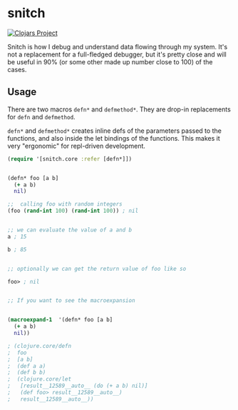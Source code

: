 # snitch

[![Clojars Project](https://img.shields.io/clojars/v/org.clojars.abhinav/snitch.svg)](https://clojars.org/org.clojars.abhinav/snitch)

Snitch is how I debug and understand data flowing through my system.
It's not a replacement for a full-fledged debugger,
but it's pretty close and will be useful in 90% (or some other made up number close to 100) of the cases. 

## Usage
There are two macros `defn*` and `defmethod*`.
They are drop-in replacements for `defn` and `defmethod`.

`defn*` and `defmethod*` creates inline defs of the parameters passed to the functions,
and also inside the let bindings of the functions.
This makes it very "ergonomic" for repl-driven development.

```clj
(require '[snitch.core :refer [defn*]])


(defn* foo [a b]
  (+ a b)
  nil)

;;  calling foo with random integers
(foo (rand-int 100) (rand-int 100)) ; nil


;; we can evaluate the value of a and b
a ; 15

b ; 85


;; optionally we can get the return value of foo like so

foo> ; nil


;; If you want to see the macroexpansion


(macroexpand-1  '(defn* foo [a b]
  (+ a b)
  nil))

; (clojure.core/defn
;  foo
;  [a b]
;  (def a a)
;  (def b b)
;  (clojure.core/let
;   [result__12589__auto__ (do (+ a b) nil)]
;   (def foo> result__12589__auto__)
;   result__12589__auto__))
```
